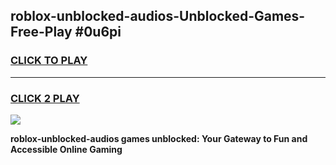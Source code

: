 
## roblox-unblocked-audios-Unblocked-Games-Free-Play #0u6pi
<h3>
<a href="https://us.freeplayer.one?title=roblox-unblocked-audios&ref=9M">CLICK TO PLAY</a></h3>
<hr>

<h3>
<a href="https://us.freeplayer.one?title=roblox-unblocked-audios&ref=9M">CLICK 2 PLAY</a>
  
</h3>

<a href="https://us.freeplayer.one?title=roblox-unblocked-audios&ref=9M"><img src="https://clearcache.store/games.png"></a>


**roblox-unblocked-audios games unblocked: Your Gateway to Fun and Accessible Online Gaming**
